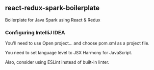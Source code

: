 ## react-redux-spark-boilerplate

Boilerplate for Java Spark using React & Redux

### Configuring IntelliJ IDEA

You'll need to use Open project... and choose pom.xml as a project file.

You need to set language level to JSX Harmony for JavaScript.

Also, consider using ESLint instead of built-in linter.
